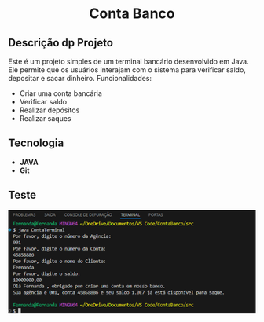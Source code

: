 <h1 align="center">Conta Banco</h1>

## Descrição dp Projeto
Este é um projeto simples de um terminal bancário desenvolvido em Java. Ele permite que os usuários interajam com o sistema para verificar saldo, depositar e sacar dinheiro.
Funcionalidades:
- Criar uma conta bancária
- Verificar saldo
- Realizar depósitos
- Realizar saques

## Tecnologia
- **JAVA** 
- **Git**
  
## Teste
![Execução](https://github.com/AraujoTech1/conta-banco/blob/main/Captura%20de%20tela%202024-11-10%20151147.png)
